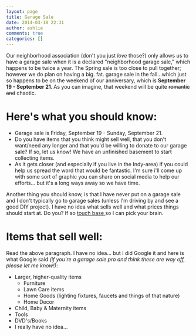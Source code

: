 ```yaml
---
layout: page
title: Garage Sale
date: 2014-03-18 22:31
author: ashlie
comments: true
categories: []
---
```

Our neighborhood association (don't you just <em>love</em> those?) only allows us to have a garage sale when it is a declared "neighborhood garage sale,"
which happens to be twice a year. The Spring sale is too close to pull together; however we do plan on having a big. fat. garage sale in the fall...which just so happens to be on the weekend of our anniversary, which is <strong>September 19 - September 21. </strong>As you can imagine, that weekend will be quite <del>romantic and</del> chaotic.
<h1>Here's what you should know:</h1>
<ul>
	<li>Garage sale is Friday, September 19 - Sunday, September 21.</li>
	<li>Do you have items that you think might sell well, that you don't want/need any longer and that you'd be willing to donate to our garage sale? If so, let us know! We have an unfinished basement to start collecting items.</li>
	<li>As it gets closer (and especially if you live in the Indy-area) if you could help us spread the word that would be fantastic. I'm sure i'll come up with some sort of graphic you can share on social media to help our efforts... but it's a long ways away so we have time.</li>
</ul>
Another thing you should know, is that I have never put on a garage sale and I don't typically go to garage sales (unless I'm driving by and see a good DIY project). I have no idea what sells well and what prices things should start at. Do you? If so <a title="Contact us" href="http://hartgraveshaven.com/?page_id=165">touch base </a>so I can pick your brain.
<h1>Items that sell well:</h1>
Read the above paragraph. I have no idea... but I did Google it and here is what Google said <em>(if you're a garage sale pro and think these are way off, please let me know!)</em>:
<ul>
	<li>Larger, higher-quality items
<ul>
	<li>Furniture</li>
	<li>Lawn Care items</li>
	<li>Home Goods (lighting fixtures, faucets and things of that nature)</li>
	<li>Home Decor</li>
</ul>
</li>
	<li>Child, Baby &amp; Maternity items</li>
	<li>Tools</li>
	<li>DVD's/Books</li>
	<li>I really have no idea...</li>
</ul>
